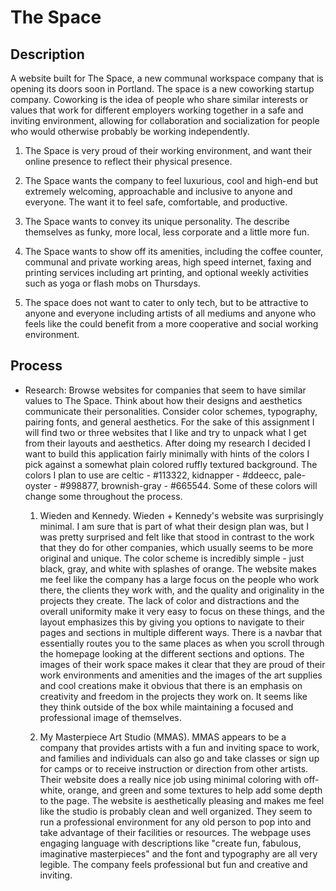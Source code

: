 # The Space


## Description

  A website built for The Space, a new communal workspace company that is opening its doors soon in Portland. The space is a new coworking startup company.  Coworking is the idea of people who share similar interests or values that work for different employers working together in a safe and inviting environment, allowing for collaboration and socialization for people who would otherwise probably be working independently.    

 1.  The Space is very proud of their working environment, and want their online presence to reflect their physical presence.

 2. The Space wants the company to feel luxurious, cool and high-end but extremely welcoming, approachable and inclusive to anyone and everyone.  The want it to feel safe, comfortable, and productive.  

 3.  The Space wants to convey its unique personality.  The describe themselves as funky, more local, less corporate and a little more fun.  

 4.  The Space wants to show off its amenities, including the coffee counter, communal and private working areas, high speed internet, faxing and printing services including art printing, and optional weekly activities such as yoga or flash mobs on Thursdays.   

 5. The space does not want to cater to only tech, but to be attractive to anyone and everyone including artists of all mediums and anyone who feels like the could benefit from a more cooperative and social working environment.


## Process

* Research: Browse websites for companies that seem to have similar values to The Space.  Think about how their designs and aesthetics communicate their personalities.  Consider color schemes, typography, pairing fonts, and general aesthetics.  For the sake of this assignment I will find two or three websites that I like and try to unpack what I get from their layouts and aesthetics.  After doing my research I decided I want to build this application fairly minimally with hints of the colors I pick against a somewhat plain colored ruffly textured background. The colors I plan to use are celtic - #113322, kidnapper - #ddeecc, pale-oyster - #998877, brownish-gray - #665544.  Some of these colors will change some throughout the process.

    1. Wieden and Kennedy.  Wieden + Kennedy's website was surprisingly minimal.  I am sure that is part of what their design plan was, but I was pretty surprised and felt like that stood in contrast to the work that they do for other companies, which usually seems to be more original and unique.  The color scheme is incredibly simple - just black, gray, and white with splashes of orange.  The website makes me feel like the company has a large focus on the people who work there, the clients they work with, and the quality and originality in the projects they create.  The lack of color and distractions and the overall uniformity make it very easy to focus on these things, and the layout emphasizes this by giving you options to navigate to their pages and sections in multiple different ways.  There is a navbar that essentially routes you to the same places as when you scroll through the homepage looking at the different sections and options.  The images of their work space makes it clear that they are proud of their work environments and amenities and the images of the art supplies and cool creations make it obvious that there is an emphasis on creativity and freedom in the projects they work on.  It seems like they think outside of the box while maintaining a focused and professional image of themselves.

    2.  My Masterpiece Art Studio (MMAS).  MMAS appears to be a company that provides artists with a fun and inviting space to work, and families and individuals can also go and take classes or sign up for camps or to receive instruction or direction from other artists.  Their website does a really nice job using minimal coloring with off-white, orange, and green and some textures to help add some depth to the page.  The website is aesthetically pleasing and makes me feel like the studio is probably clean and well organized.  They seem to run a professional environment for any old person to pop into and take advantage of their facilities or resources.  The webpage uses engaging language with descriptions like "create fun, fabulous, imaginative masterpieces" and the font and typography are all very legible.  The company feels professional but fun and creative and inviting.   
